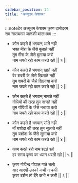 ```yaml
---
sidebar_position: 24
title: "अच्युतम केशवम"
---
```


:::noteटेर
अच्युतम केशवम कृष्ण दामोदरम <br/>
राम नारायणम जानकी वल्लभवम
:::

- कौन कहते हैं भगवान् आते नहीं <br/>
  भक्त मीरा के जैसे बुलाते नहीं <br/>
  तुम मीरा के जैसे बुलाया करो <br/>
  नाम जपते रहो काम करते रहो || १ ||

- कौन कहते हैं भगवान् खाते नहीं <br/>
  बेर शबरी के जैसे खिलाते नहीं <br/>
  तुम शबरी के जैसे खिलाया करो <br/>
  नाम जपते रहो काम करते रहो || २ ||

- कौन कहते हैं भगवान् नाचते नहीं <br/>
  गोपियों की तरह तुम नाचते नहीं <br/>
  तुम गोपियों के जैसे नचाया करो <br/>
  नाम जपते रहो काम करते रहो || ३ ||

- कौन कहते है भगवान् सोते नहीं <br/>
  माँ यशोदा की तरह तुम सुलाते नहीं <br/>
  तुम यशोदा के जैसे सुलाया करो <br/>
  नाम जपते रहो काम करते रहो || ४ ||

- काम करते रहो नाम रटते रहो <br/>
  हर समय कृष्ण का ध्यान धरती रहो || ५ ||

- कृष्ण गोविन्द गोपाल गाते चलो <br/>
  याद आएगी उनको कभी न कभी <br/>
  कृष्ण दर्शन तो देंगे कभी न कभी || ६ ||
